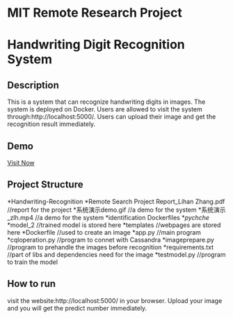 # MIT Remote Research Project 
Handwriting Digit Recognition System
===

Description
---
This is a system that can recognize handwriting digits in images. The system is deployed on Docker. Users are allowed to visit the system through:http://localhost:5000/. Users can upload their image and get the recognition result immediately.


Demo
---
[Visit Now](http://localhost:5000/)

Project Structure
---
*Handwriting-Recognition
  *Remote Search Project Report_Lihan Zhang.pdf //report for the project
  *系统演示demo.gif //a demo for the system
  *系统演示_zlh.mp4 //a demo for the system
  *identification Dockerfiles 
    *_pychche_
    *model_2  //trained model is stored here
    *templates  //webpages are stored here
    *Dockerfile //used to create an image
    *app.py //main program
    *cqloperation.py  //program to connet with Cassandra
    *imageprepare.py  //program to prehandle the images before recognition
    *requirements.txt //part of libs and dependencies need for the image
    *testmodel.py //program to train the model
  


How to run
---
visit the website:http://localhost:5000/ in your browser. Upload your image and you will get the predict number immediately.






